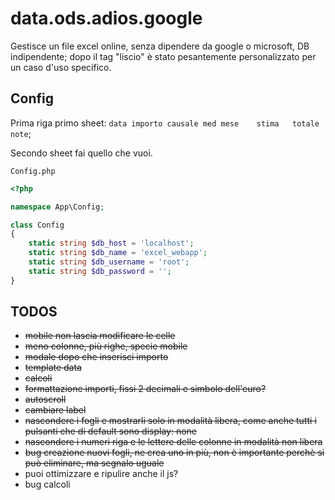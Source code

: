 # data.ods.adios.google

Gestisce un file excel online, senza dipendere da google o microsoft, DB indipendente; dopo il tag "liscio" è stato pesantemente personalizzato per un caso
d'uso specifico.

## Config

Prima riga primo sheet: ```data	importo	causale	med mese	stima	totale	note```;

Secondo sheet fai quello che vuoi.

```Config.php```

```php
<?php

namespace App\Config;

class Config
{
	static string $db_host = 'localhost';
	static string $db_name = 'excel_webapp';
	static string $db_username = 'root';
	static string $db_password = '';
}
```

## TODOS

+ ~~mobile non lascia modificare le celle~~
+ ~~meno colonne, più righe, specie mobile~~
+ ~~modale dopo che inserisci importo~~
+ ~~template data~~
+ ~~calcoli~~
+ ~~formattazione importi, fissi 2 decimali e simbolo dell'euro?~~
+ ~~autoscroll~~
+ ~~cambiare label~~
+ ~~nascondere i fogli e mostrarli solo in modalità libera, come anche tutti i pulsanti che di default sono display: none~~
+ ~~nascondere i numeri riga e le lettere delle colonne in modalità non libera~~
+ ~~bug creazione nuovi fogli, ne crea uno in più, non è importante perchè si può eliminare, ma segnalo uguale~~
+ puoi ottimizzare e ripulire anche il js?
+ bug calcoli
